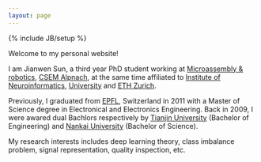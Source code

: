 ```yaml
---
layout: page
---
```

{% include JB/setup %}

Welcome to my personal website! 

I am Jianwen Sun, a third year PhD student working at <a href="http://goo.gl/vi0daL" target="_blank">Microassembly & robotics</a>, 
<a href="http://goo.gl/nU3Xfx" target="_blank">CSEM Alpnach</a>, at the same time affiliated to <a href="http://www.ini.uzh.ch/" target="_blank">Institute of Neuroinformatics</a>, <a href="http://www.uzh.ch/index_en.html" target="_blank">University</a> and <a href="https://www.ethz.ch/en.html" target="_blank">ETH Zurich</a>. 

Previously, I graduated from <a href="http://www.epfl.ch" target="_blank">EPFL</a>, Switzerland in 2011 with a Master of Science degree in Electronical and Electronics Engineering. Back in 2009, I were awared dual Bachlors respectively by <a href="http://www.tju.edu.cn" target="_blank">Tianjin University</a> (Bachelor of Engineering) and <a href="http://www.nankai.edu.cn" target="_blank">Nankai University</a> (Bachelor of Science).

My research interests includes deep learning theory, class imbalance problem, signal representation, quality inspection, etc.

